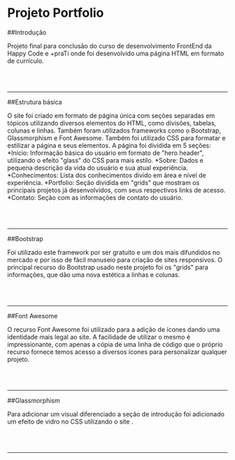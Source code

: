 # Projeto Portfolio

##Introdução
<p allign="justify"> Projeto final para conclusão do curso de desenvolvimento FrontEnd da Happy Code e +praTi onde foi desenvolvido uma página HTML em formato de currículo.</p>

<br><br>

<hr>

##Estrutura básica
<p allign="justify"> O site foi criado em formato de página única com seções separadas em tópicos utilizando diversos elementos do HTML, como divisões, tabelas, colunas e linhas. Também foram utilizados frameworks como o Bootstrap, Glassmorphism e Font Awesome. Também foi utilizado CSS para formatar e estilizar a página e seus elementos. A página foi dividida em 5 seções:
*Inicio: Informação básica do usuário em formato de "hero header", utilizando o efeito "glass" do CSS para mais estilo.
 *Sobre: Dados e pequena descrição da vida do usuário e sua atual experiência.
  *Conhecimentos: Lista dos conhecimentos divido em área e nível de experiência.
  *Portfolio: Seção dividida em "grids" que mostram os principais projetos já desenvolvidos, com seus respectivos links de acesso.
  *Contato: Seção com as informações de contato do usuário.
</p>

<br><br>

<hr>

##Bootstrap
<p allign="justify"> Foi utilizado este framework por ser gratuito e um dos mais difundidos no mercado e por isso de fácil manuseio para criação de sites responsivos. O principal recurso do Bootstrap usado neste projeto foi os "grids" para informações, que dão uma nova estética a linhas e colunas.</p>

<br><br>

<hr>

##Font Awesome
<p allign="justify"> O recurso Font Awesome foi utilizado para a adição de ícones dando uma identidade mais legal ao site. A facilidade de utilizar o mesmo é impressionante, com apenas a cópia de uma linha de código que o próprio recurso fornece temos acesso a diversos ícones para personalizar qualquer projeto.</p>

<br><br>

<hr>

##Glassmorphism
<p allign="justify"> Para adicionar um visual diferenciado a seção de introdução foi adicionado um efeito de vidro no CSS utilizando o site <https://css.glass/>.</p>

<br><br>

<hr>
  
  
